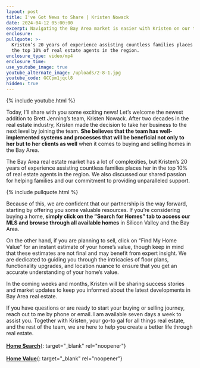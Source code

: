 ```yaml
---
layout: post
title: I've Got News to Share | Kristen Nowack
date: 2024-04-12 05:00:00
excerpt: Navigating the Bay Area market is easier with Kristen on our team.
enclosure:
pullquote: >-
  Kristen’s 20 years of experience assisting countless families places her in
  the top 10% of real estate agents in the region.
enclosure_type: video/mp4
enclosure_time:
use_youtube_image: true
youtube_alternate_image: /uploads/2-8-1.jpg
youtube_code: GCCpm1jqcl8
hidden: true
---
```

{% include youtube.html %}

Today, I’ll share with you some exciting news! Let’s welcome the newest addition to Brett Jenning’s team, Kristen Nowack. After two decades in the real estate industry, Kristen made the decision to take her business to the next level by joining the team. **She believes that the team has well-implemented systems and processes that will be beneficial not only to her but to her clients as well** when it comes to buying and selling homes in the Bay Area.

The Bay Area real estate market has a lot of complexities, but Kristen’s 20 years of experience assisting countless families places her in the top 10% of real estate agents in the region. We also discussed our shared passion for helping families and our commitment to providing unparalleled support.

{% include pullquote.html %}

Because of this, we are confident that our partnership is the way forward, starting by offering you some valuable resources. If you’re considering buying a home, **simply click on the “Search for Homes” tab to access our MLS and browse through all available homes** in Silicon Valley and the Bay Area.

On the other hand, if you are planning to sell, click on “Find My Home Value” for an instant estimate of your home’s value, though keep in mind that these estimates are not final and may benefit from expert insight. We are dedicated to guiding you through the intricacies of floor plans, functionality upgrades, and location nuance to ensure that you get an accurate understanding of your home’s value.

In the coming weeks and months, Kristen will be sharing success stories and market updates to keep you informed about the latest developments in Bay Area real estate.

If you have questions or are ready to start your buying or selling journey, reach out to me by phone or email. I am available seven days a week to assist you. Together with Kristen, your go-to gal for all things real estate, and the rest of the team, we are here to help you create a better life through real estate.<br><br>[**Home Search**](https://realestateexperts.ruuster.com/agent/kristen-nowack){: target="_blank" rel="noopener"}<br><br>[**Home Value**](https://get.homebot.ai/?id=515fb202-acd6-480f-bc88-9a76a6aedbf3){: target="_blank" rel="noopener"}